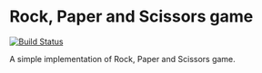 # Rock, Paper and Scissors game # 

[![Build Status](https://travis-ci.com/rodrigueseder/RpsGame.svg?branch=dev)](https://travis-ci.com/rodrigueseder/RpsGame)

A simple implementation of Rock, Paper and Scissors game.

